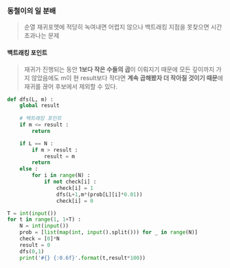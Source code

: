 ### 동철이의 일 분배

> 순열 재귀포멧에 적당히 녹여내면 어렵지 않으나
> 백트래킹 지점을 못찾으면 시간초과나는 문제

#### 백트래킹 포인트

> 재귀가 진행되는 동안 **1보다 작은 수들의 곱**이 이뤄지기 때문에
> 모든 깊이까지 가지 않았음에도 m이 현 result보다 작다면
> **계속 곱해봤자 더 작아질 것이기 때문**에 재귀를 끊어 후보에서 제외할 수 있다.

```python
def dfs(L, m) :
    global result
    
    # 백트래킹 포인트
    if m <= result :
        return

    if L == N :
        if m > result :
            result = m
        return
    else :
        for i in range(N) :
            if not check[i] :
                check[i] = 1
                dfs(L+1,m*(prob[L][i]*0.01))
                check[i] = 0

T = int(input())
for t in range(1, 1+T) :
    N = int(input())
    prob = [list(map(int, input().split())) for _ in range(N)]
    check = [0]*N
    result = 0
    dfs(0,1)
    print('#{} {:0.6f}'.format(t,result*100))
```